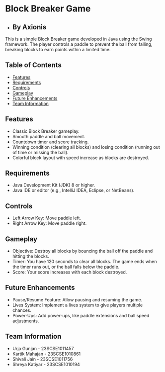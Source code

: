 # Block Breaker Game
- ## By Axionis
This is a simple Block Breaker game developed in Java using the Swing framework. The player controls a paddle to prevent the ball from falling, breaking blocks to earn points within a limited time.

## Table of Contents
- [Features](#features)
- [Requirements](#requirements)
- [Controls](#controls)
- [Gameplay](#gameplay)
- [Future Enhancements](#future-enhancements)
- [Team Information](#team-information)

## Features
- Classic Block Breaker gameplay.
- Smooth paddle and ball movement.
- Countdown timer and score tracking.
- Winning condition (clearing all blocks) and losing condition (running out of time or missing the ball).
- Colorful block layout with speed increase as blocks are destroyed.

## Requirements
- Java Development Kit (JDK) 8 or higher.
- Java IDE or editor (e.g., IntelliJ IDEA, Eclipse, or NetBeans).

## Controls
- Left Arrow Key: Move paddle left.
- Right Arrow Key: Move paddle right.

## Gameplay
- Objective: Destroy all blocks by bouncing the ball off the paddle and hitting the blocks.
- Timer: You have 120 seconds to clear all blocks. The game ends when the timer runs out, or the ball falls below the paddle.
- Score: Your score increases with each block destroyed.

## Future Enhancements
- Pause/Resume Feature: Allow pausing and resuming the game.
- Lives System: Implement a lives system to give players multiple chances.
- Power-Ups: Add power-ups, like paddle extensions and ball speed adjustments.

## Team Information
- Urja Gunjan - 23SCSE1011457
- Kartik Mahajan - 23SCSE1010861
- Shivali Jain - 23SCSE1011756
- Shreya Katiyar - 23SCSE1010194




